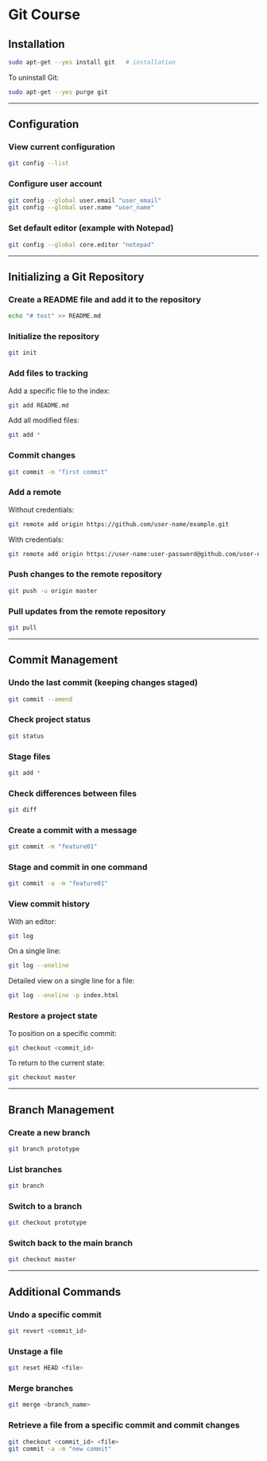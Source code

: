 
# Git Course

## Installation

```bash
sudo apt-get --yes install git   # installation
```

To uninstall Git:

```bash
sudo apt-get --yes purge git
```

---

## Configuration

### View current configuration

```bash
git config --list
```

### Configure user account

```bash
git config --global user.email "user_email"
git config --global user.name "user_name"
```

### Set default editor (example with Notepad)

```bash
git config --global core.editor "notepad"
```

---

## Initializing a Git Repository

### Create a README file and add it to the repository

```bash
echo "# test" >> README.md
```

### Initialize the repository

```bash
git init
```

### Add files to tracking

Add a specific file to the index:

```bash
git add README.md
```

Add all modified files:

```bash
git add *
```

### Commit changes

```bash
git commit -m "first commit"
```

### Add a remote

Without credentials:

```bash
git remote add origin https://github.com/user-name/example.git
```

With credentials:

```bash
git remote add origin https://user-name:user-password@github.com/user-name/example.git
```

### Push changes to the remote repository

```bash
git push -u origin master
```

### Pull updates from the remote repository

```bash
git pull
```

---

## Commit Management

### Undo the last commit (keeping changes staged)

```bash
git commit --amend
```

### Check project status

```bash
git status
```

### Stage files

```bash
git add *
```

### Check differences between files

```bash
git diff
```

### Create a commit with a message

```bash
git commit -m "feature01"
```

### Stage and commit in one command

```bash
git commit -a -m "feature01"
```

### View commit history

With an editor:

```bash
git log
```

On a single line:

```bash
git log --oneline
```

Detailed view on a single line for a file:

```bash
git log --oneline -p index.html
```

### Restore a project state

To position on a specific commit:

```bash
git checkout <commit_id>
```

To return to the current state:

```bash
git checkout master
```

---

## Branch Management

### Create a new branch

```bash
git branch prototype
```

### List branches

```bash
git branch
```

### Switch to a branch

```bash
git checkout prototype
```

### Switch back to the main branch

```bash
git checkout master
```

---

## Additional Commands

### Undo a specific commit

```bash
git revert <commit_id>
```

### Unstage a file

```bash
git reset HEAD <file>
```

### Merge branches

```bash
git merge <branch_name>
```

### Retrieve a file from a specific commit and commit changes

```bash
git checkout <commit_id> <file>
git commit -a -m "new commit"
```
